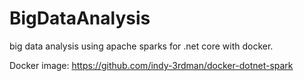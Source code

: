 # BigDataAnalysis
big data analysis using apache sparks for .net core with docker.

Docker image: https://github.com/indy-3rdman/docker-dotnet-spark
